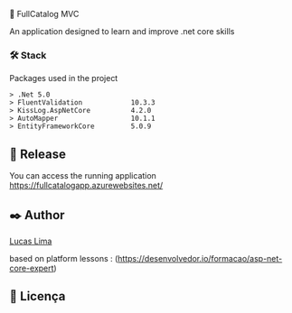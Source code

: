 🚀 FullCatalog MVC

An application designed to learn and improve .net core skills

### 🛠️ Stack

Packages used in the project

```
> .Net 5.0
> FluentValidation            10.3.3      
> KissLog.AspNetCore          4.2.0
> AutoMapper                  10.1.1
> EntityFrameworkCore         5.0.9   
```

## 📌 Release

You can access the running application https://fullcatalogapp.azurewebsites.net/

## ✒️ Author

[Lucas Lima](https://github.com/lucasslimaa)


based on platform lessons :
(https://desenvolvedor.io/formacao/asp-net-core-expert)


## 📄 Licença
